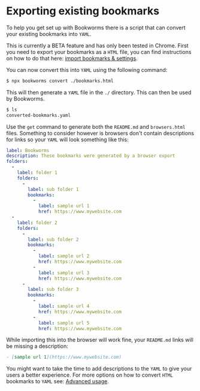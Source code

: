 # Exporting existing bookmarks

To help you get set up with Bookworms there is a script that can convert your existing bookmarks into `YAML`.

This is currently a BETA feature and has only been tested in Chrome. First you need to export your bookmarks as a `HTML` file, you can find instructions on how to do that here: [import bookmarks & settings](https://support.google.com/chrome/answer/96816?hl=en-GB).

You can now convert this into `YAML` using the following command:

```BASH
$ npx bookworms convert ./bookmarks.html
```

This will then generate a `YAML` file in the `./` directory. This can then be used by Bookworms.

```BASH
$ ls
converted-bookmarks.yaml
```

Use the `get` command to generate both the `README.md` and `browsers.html` files. Something to consider however is browsers don't contain descriptions for links so your `YAML` will look something like this:

```YAML
label: Bookworms
description: These bookmarks were generated by a browser export
folders:
  - 
    label: folder 1
    folders:
      - 
        label: sub folder 1
        bookmarks:
          - 
            label: sample url 1
            href: https://www.mywebsite.com
  - 
    label: folder 2
    folders:
      - 
        label: sub folder 2
        bookmarks:
          - 
            label: sample url 2
            href: https://www.mywebsite.com
          - 
            label: sample url 3
            href: https://www.mywebsite.com
      - 
        label: sub folder 3
        bookmarks:
          - 
            label: sample url 4
            href: https://www.mywebsite.com
          - 
            label: sample url 5
            href: https://www.mywebsite.com
```

While importing this into the browser will work fine, your `README.md` links will be missing a description:

```markdown
- [sample url 1](https://www.mywebsite.com)
```

You might want to take the time to add descriptions to the `YAML` to give your users a better experience. For more options on how to convert `HTML` bookmarks to `YAML` see: [Advanced usage](./ADVANCED-USAGE.md).
